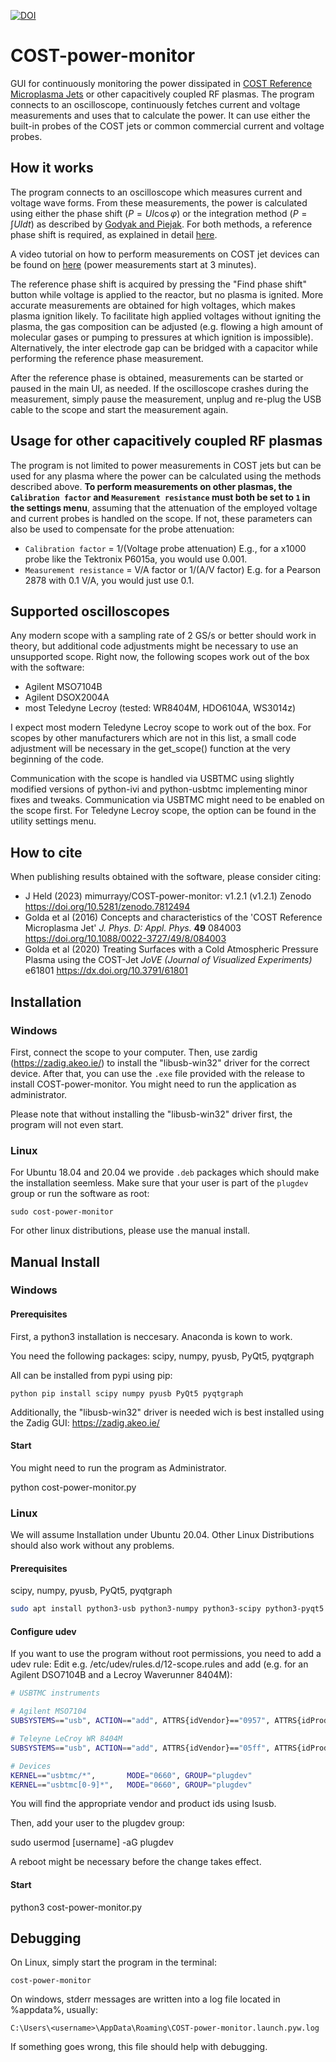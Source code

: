 
[![DOI](https://zenodo.org/badge/DOI/10.5281/zenodo.3538281.svg)](https://doi.org/10.5281/zenodo.3538281)

# COST-power-monitor

GUI for continuously monitoring the power dissipated in [COST Reference Microplasma Jets](https://iopscience.iop.org/article/10.1088/0022-3727/49/8/084003) or other capacitively coupled RF plasmas.
The program connects to an oscilloscope, continuously fetches current and voltage measurements and uses that to calculate the power. It can use either the built-in probes of the COST jets or common commercial current and voltage probes.

## How it works

The program connects to an oscilloscope which measures current and voltage wave forms. From these measurements, the  power is calculated using either the phase shift ($P = U I \cos \varphi$) or the integration method ($P = \int U I dt$) as described by [Godyak and Piejak](https://doi.org/10.1116/1.576457). 
For both methods, a reference phase shift is required, as explained in detail [here](https://iopscience.iop.org/article/10.1088/0022-3727/49/8/084003). 

A video tutorial on how to perform measurements on COST jet devices can be found on [here]( https://www.jove.com/v/61801/treating-surfaces-with-cold-atmospheric-pressure-plasma-using-cost) (power measurements start at 3 minutes).

The reference phase shift is acquired by pressing the "Find phase shift" button while voltage is applied to the reactor, but no plasma is ignited. More accurate measurements are obtained for high voltages, which makes plasma ignition likely. To facilitate high applied voltages without igniting the plasma, the gas composition can be adjusted (e.g. flowing a high amount of molecular gases or pumping to pressures at which ignition is impossible). Alternatively, the inter electrode gap can be bridged with a capacitor while performing the reference phase measurement.

After the reference phase is obtained, measurements can be started or paused in the main UI, as needed. If the oscilloscope crashes during the measurement, simply pause the measurement, unplug and re-plug the USB cable to the scope and start the measurement again.  


## Usage for other capacitively coupled RF plasmas

The program is not limited to power measurements in COST jets but can be used for any plasma where the power can be calculated using the methods described above. __To perform measurements on other plasmas, the `Calibration factor` and `Measurement resistance` must both be set to `1` in the settings menu__, assuming that the attenuation of the employed voltage and current probes is handled on the scope. If not, these parameters can also be used to compensate for the probe attenuation:
- `Calibration factor` = 1/(Voltage probe attenuation)  E.g., for a x1000 probe like the Tektronix P6015a, you would use 0.001.
- `Measurement resistance` = V/A factor or 1/(A/V factor) E.g. for a Pearson 2878 with 0.1 V/A, you would just use 0.1.

## Supported oscilloscopes

Any modern scope with a sampling rate of 2 GS/s or better should work in theory, but additional code adjustments might be necessary to use an unsupported scope. Right now, the following scopes work out of the box with the software:

- Agilent MSO7104B
- Agilent DSOX2004A
- most Teledyne Lecroy (tested: WR8404M, HDO6104A, WS3014z)

I expect most modern Teledyne Lecroy scope to work out of the box. For scopes by other manufacturers which are not in this list, a small code adjustment will be necessary in the get_scope() function at the very beginning of the code. 

Communication with the scope is handled via USBTMC using slightly modified versions of python-ivi and python-usbtmc implementing minor fixes and tweaks. Communication via USBTMC might need to be enabled on the scope first. For Teledyne Lecroy scope, the option can be found in the utility settings menu.



## How to cite

When publishing results obtained with the software, please consider citing:
- J Held (2023) mimurrayy/COST-power-monitor: v1.2.1 (v1.2.1) Zenodo https://doi.org/10.5281/zenodo.7812494
- Golda et al (2016) Concepts and characteristics of the 'COST Reference Microplasma Jet' _J. Phys. D: Appl. Phys._ **49** 084003 https://doi.org/10.1088/0022-3727/49/8/084003
-  Golda et al (2020) Treating Surfaces with a Cold Atmospheric Pressure Plasma using the COST-Jet _JoVE (Journal of Visualized Experiments)_ e61801 https://dx.doi.org/10.3791/61801

## Installation

### Windows
First, connect the scope to your computer. Then, use zardig (https://zadig.akeo.ie/) to install the "libusb-win32" driver for the correct device. After that, you can use the `.exe` file provided with the release to install COST-power-monitor. You might need to run the application as administrator. 

Please note that without installing the "libusb-win32" driver first, the program will not even start. 

### Linux
For Ubuntu 18.04 and 20.04 we provide `.deb` packages which should make the installation seemless. Make sure that your user is part of the `plugdev` group or run the software as root:
```
sudo cost-power-monitor
```
For other linux distributions, please use the manual install.

## Manual Install

### Windows

#### Prerequisites
First, a python3 installation is neccesary. Anaconda is kown to work. 

You need the following packages:
scipy, numpy, pyusb, PyQt5, pyqtgraph

All can be installed from pypi using pip:
```
python pip install scipy numpy pyusb PyQt5 pyqtgraph

```

Additionally, the "libusb-win32" driver is needed wich is best installed using the Zadig GUI: https://zadig.akeo.ie/


#### Start
You might need to run the program as Administrator.

python cost-power-monitor.py

### Linux

We will assume Installation under Ubuntu 20.04. Other Linux Distributions should also work without any problems.

#### Prerequisites

scipy, numpy, pyusb, PyQt5, pyqtgraph

```bash
sudo apt install python3-usb python3-numpy python3-scipy python3-pyqt5 python3-pyqtgraph
```

#### Configure udev

If you want to use the program without root permissions, you need to add a udev rule:
Edit e.g. /etc/udev/rules.d/12-scope.rules and add (e.g. for an Agilent DSO7104B and a Lecroy Waverunner 8404M):

```bash
# USBTMC instruments

# Agilent MSO7104
SUBSYSTEMS=="usb", ACTION=="add", ATTRS{idVendor}=="0957", ATTRS{idProduct}=="175d", GROUP="plugdev", MODE="0660"

# Teleyne LeCroy WR 8404M
SUBSYSTEMS=="usb", ACTION=="add", ATTRS{idVendor}=="05ff", ATTRS{idProduct}=="1023", GROUP="plugdev", MODE="0660"

# Devices
KERNEL=="usbtmc/*",       MODE="0660", GROUP="plugdev"
KERNEL=="usbtmc[0-9]*",   MODE="0660", GROUP="plugdev"

```
You will find the appropriate vendor and product ids using lsusb.

Then, add your user to the plugdev group:

sudo usermod [username] -aG plugdev
  
A reboot might be necessary before the change takes effect.

#### Start
python3 cost-power-monitor.py


## Debugging
On Linux, simply start the program in the terminal:
```
cost-power-monitor
```

On windows, stderr messages are written into a log file located in %appdata%, usually:
```
C:\Users\<username>\AppData\Roaming\COST-power-monitor.launch.pyw.log
```
If something goes wrong, this file should help with debugging.




